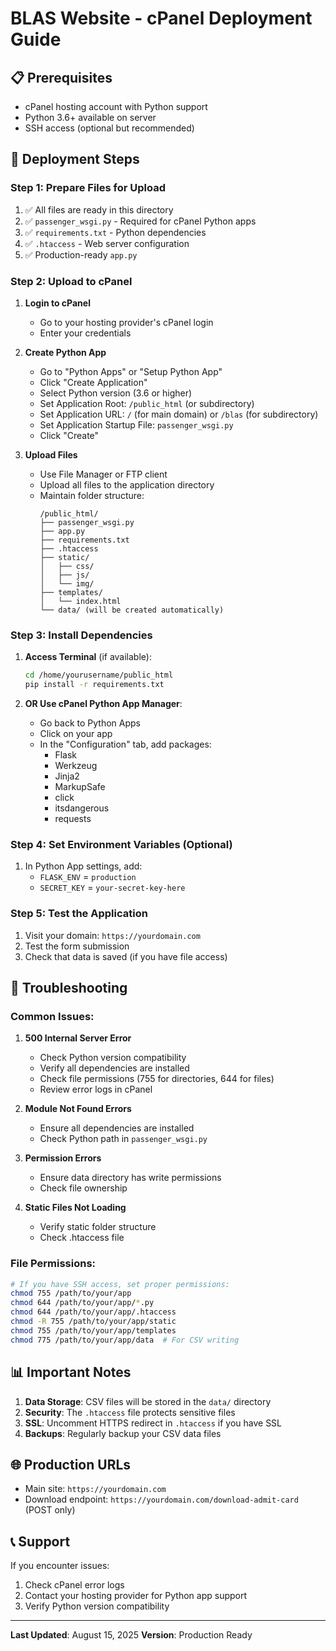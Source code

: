 # BLAS Website - cPanel Deployment Guide

## 📋 Prerequisites
- cPanel hosting account with Python support
- Python 3.6+ available on server
- SSH access (optional but recommended)

## 🚀 Deployment Steps

### Step 1: Prepare Files for Upload
1. ✅ All files are ready in this directory
2. ✅ `passenger_wsgi.py` - Required for cPanel Python apps
3. ✅ `requirements.txt` - Python dependencies
4. ✅ `.htaccess` - Web server configuration
5. ✅ Production-ready `app.py`

### Step 2: Upload to cPanel
1. **Login to cPanel**
   - Go to your hosting provider's cPanel login
   - Enter your credentials

2. **Create Python App**
   - Go to "Python Apps" or "Setup Python App"
   - Click "Create Application"
   - Select Python version (3.6 or higher)
   - Set Application Root: `/public_html` (or subdirectory)
   - Set Application URL: `/` (for main domain) or `/blas` (for subdirectory)
   - Set Application Startup File: `passenger_wsgi.py`
   - Click "Create"

3. **Upload Files**
   - Use File Manager or FTP client
   - Upload all files to the application directory
   - Maintain folder structure:
     ```
     /public_html/
     ├── passenger_wsgi.py
     ├── app.py
     ├── requirements.txt
     ├── .htaccess
     ├── static/
     │   ├── css/
     │   ├── js/
     │   └── img/
     ├── templates/
     │   └── index.html
     └── data/ (will be created automatically)
     ```

### Step 3: Install Dependencies
1. **Access Terminal** (if available):
   ```bash
   cd /home/yourusername/public_html
   pip install -r requirements.txt
   ```

2. **OR Use cPanel Python App Manager**:
   - Go back to Python Apps
   - Click on your app
   - In the "Configuration" tab, add packages:
     - Flask
     - Werkzeug
     - Jinja2
     - MarkupSafe
     - click
     - itsdangerous
     - requests

### Step 4: Set Environment Variables (Optional)
1. In Python App settings, add:
   - `FLASK_ENV` = `production`
   - `SECRET_KEY` = `your-secret-key-here`

### Step 5: Test the Application
1. Visit your domain: `https://yourdomain.com`
2. Test the form submission
3. Check that data is saved (if you have file access)

## 🔧 Troubleshooting

### Common Issues:

1. **500 Internal Server Error**
   - Check Python version compatibility
   - Verify all dependencies are installed
   - Check file permissions (755 for directories, 644 for files)
   - Review error logs in cPanel

2. **Module Not Found Errors**
   - Ensure all dependencies are installed
   - Check Python path in `passenger_wsgi.py`

3. **Permission Errors**
   - Ensure data directory has write permissions
   - Check file ownership

4. **Static Files Not Loading**
   - Verify static folder structure
   - Check .htaccess file

### File Permissions:
```bash
# If you have SSH access, set proper permissions:
chmod 755 /path/to/your/app
chmod 644 /path/to/your/app/*.py
chmod 644 /path/to/your/app/.htaccess
chmod -R 755 /path/to/your/app/static
chmod 755 /path/to/your/app/templates
chmod 775 /path/to/your/app/data  # For CSV writing
```

## 📊 Important Notes

1. **Data Storage**: CSV files will be stored in the `data/` directory
2. **Security**: The `.htaccess` file protects sensitive files
3. **SSL**: Uncomment HTTPS redirect in `.htaccess` if you have SSL
4. **Backups**: Regularly backup your CSV data files

## 🌐 Production URLs
- Main site: `https://yourdomain.com`
- Download endpoint: `https://yourdomain.com/download-admit-card` (POST only)

## 📞 Support
If you encounter issues:
1. Check cPanel error logs
2. Contact your hosting provider for Python app support
3. Verify Python version compatibility

---
**Last Updated**: August 15, 2025
**Version**: Production Ready